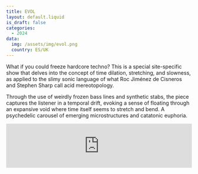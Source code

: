 ```yaml
---
title: EVOL
layout: default.liquid
is_draft: false
categories:
  - 2024
data:
  img: /assets/img/evol.png
  country: ES/UK
---
```


What if you could freeze hardcore techno? This is a special site-specific show that delves into the concept of time dilation, stretching, and slowness, as applied to the slimy sonic language of what Roc Jiménez de Cisneros and Stephen Sharp call acid mereotopology. 

Through the use of weirdly frozen bass lines and synthetic stabs, the piece captures the listener in a temporal drift, evoking a sense of floating through an expansive void where time itself seems to stretch and bend. A psychedelic carousel of emerging microstructures and catatonic euphoria.

<iframe style="border: 0; width: 100%; height: 120px;" src="https://bandcamp.com/EmbeddedPlayer/album=282802521/size=large/bgcol=ffffff/linkcol=0687f5/tracklist=false/artwork=small/transparent=true/" seamless><a href="https://superpang.bandcamp.com/album/goofy-tape">Goofy Tape by EVOL</a></iframe>